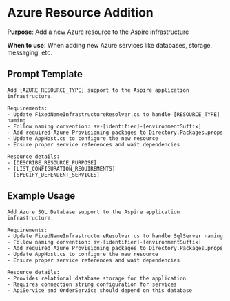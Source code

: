 # Azure Resource Addition

**Purpose**: Add a new Azure resource to the Aspire infrastructure

**When to use**: When adding new Azure services like databases, storage, messaging, etc.

## Prompt Template

```text
Add [AZURE_RESOURCE_TYPE] support to the Aspire application infrastructure.

Requirements:
- Update FixedNameInfrastructureResolver.cs to handle [RESOURCE_TYPE] naming
- Follow naming convention: sv-[identifier]-[environmentSuffix]
- Add required Azure Provisioning packages to Directory.Packages.props
- Update AppHost.cs to configure the new resource
- Ensure proper service references and wait dependencies

Resource details:
- [DESCRIBE_RESOURCE_PURPOSE]
- [LIST_CONFIGURATION_REQUIREMENTS]
- [SPECIFY_DEPENDENT_SERVICES]
```

## Example Usage

```text
Add Azure SQL Database support to the Aspire application infrastructure.

Requirements:
- Update FixedNameInfrastructureResolver.cs to handle SqlServer naming
- Follow naming convention: sv-[identifier]-[environmentSuffix]
- Add required Azure Provisioning packages to Directory.Packages.props
- Update AppHost.cs to configure the new resource
- Ensure proper service references and wait dependencies

Resource details:
- Provides relational database storage for the application
- Requires connection string configuration for services
- ApiService and OrderService should depend on this database
```

